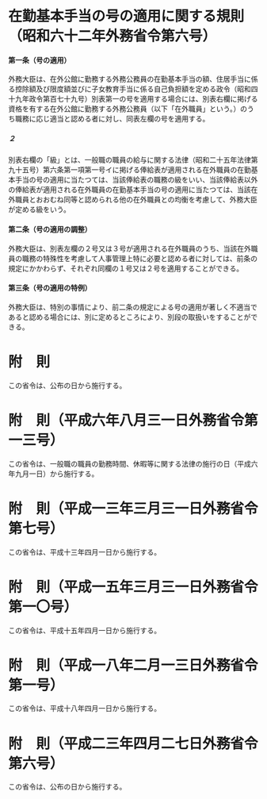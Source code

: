 # 在勤基本手当の号の適用に関する規則（昭和六十二年外務省令第六号）
#### 第一条（号の適用）
外務大臣は、在外公館に勤務する外務公務員の在勤基本手当の額、住居手当に係る控除額及び限度額並びに子女教育手当に係る自己負担額を定める政令（昭和四十九年政令第百七十九号）別表第一の号を適用する場合には、別表右欄に掲げる資格を有する在外公館に勤務する外務公務員（以下「在外職員」という。）のうち職務に応じ適当と認める者に対し、同表左欄の号を適用する。
##### ２
別表右欄の「級」とは、一般職の職員の給与に関する法律（昭和二十五年法律第九十五号）第六条第一項第一号イに掲げる俸給表が適用される在外職員の在勤基本手当の号の適用に当たつては、当該俸給表の職務の級をいい、当該俸給表以外の俸給表が適用される在外職員の在勤基本手当の号の適用に当たつては、当該在外職員とおおむね同等と認められる他の在外職員との均衡を考慮して、外務大臣が定める級をいう。
#### 第二条（号の適用の調整）
外務大臣は、別表左欄の２号又は３号が適用される在外職員のうち、当該在外職員の職務の特殊性を考慮して人事管理上特に必要と認める者に対しては、前条の規定にかかわらず、それぞれ同欄の１号又は２号を適用することができる。
#### 第三条（号の適用の特例）
外務大臣は、特別の事情により、前二条の規定による号の適用が著しく不適当であると認める場合には、別に定めるところにより、別段の取扱いをすることができる。
# 附　則
この省令は、公布の日から施行する。
# 附　則（平成六年八月三一日外務省令第一三号）
この省令は、一般職の職員の勤務時間、休暇等に関する法律の施行の日（平成六年九月一日）から施行する。
# 附　則（平成一三年三月三一日外務省令第七号）
この省令は、平成十三年四月一日から施行する。
# 附　則（平成一五年三月三一日外務省令第一〇号）
この省令は、平成十五年四月一日から施行する。
# 附　則（平成一八年二月一三日外務省令第一号）
この省令は、平成十八年四月一日から施行する。
# 附　則（平成二三年四月二七日外務省令第六号）
この省令は、公布の日から施行する。
